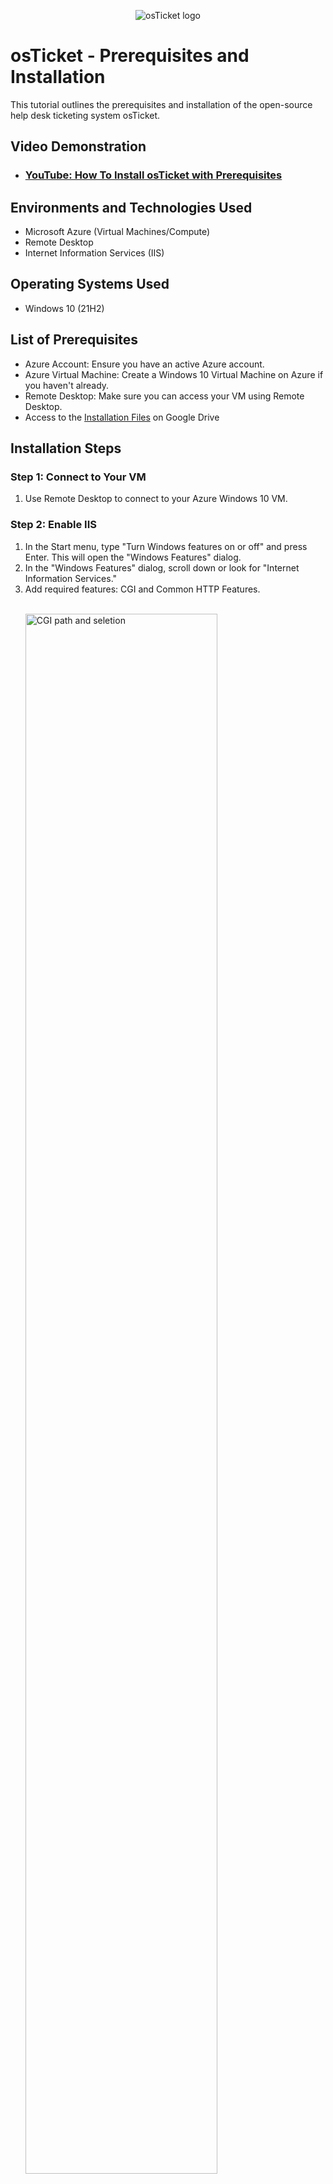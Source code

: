 <p align="center">
<img src="https://i.imgur.com/Clzj7Xs.png" alt="osTicket logo"/>
</p>

<h1>osTicket - Prerequisites and Installation</h1>
This tutorial outlines the prerequisites and installation of the open-source help desk ticketing system osTicket.<br />


<h2>Video Demonstration</h2>

- ### [YouTube: How To Install osTicket with Prerequisites](https://www.youtube.com)

<h2>Environments and Technologies Used</h2>

- Microsoft Azure (Virtual Machines/Compute)
- Remote Desktop
- Internet Information Services (IIS)

<h2>Operating Systems Used </h2>

- Windows 10</b> (21H2)

<h2>List of Prerequisites</h2>

<ul>
  <li>Azure Account: Ensure you have an active Azure account.</li>
  <li>Azure Virtual Machine: Create a Windows 10 Virtual Machine on Azure if you haven't already.</li>
  <li>Remote Desktop: Make sure you can access your VM using Remote Desktop.</li>
  <li>Access to the <a href="https://drive.google.com/drive/u/2/folders/1APMfNyfNzcxZC6EzdaNfdZsUwxWYChf6" target="_blank" >Installation Files</a> on Google Drive</li>
</ul>

<h2>Installation Steps</h2>

<h3>Step 1: Connect to Your VM</h3>
  <ol>
    <li>Use Remote Desktop to connect to your Azure Windows 10 VM.</li>
  </ol>

<h3>Step 2: Enable IIS</h3>
  <ol>
    <li>In the Start menu, type "Turn Windows features on or off" and press Enter. This will open the "Windows Features" dialog.</li>
    <li>In the "Windows Features" dialog, scroll down or look for "Internet Information Services." </li>
    <li>Add required features: CGI and Common HTTP Features.</li>
    <br />
<p>
<img src="https://i.imgur.com/1Xx2vhl.png" height="80%" width="80%" alt="CGI path and seletion"/>
</p>
<p>
   <br />
<p>
<img src="https://i.imgur.com/TDyu27P.png" height="80%" width="80%" alt="Common HTTP Features"/>
</p>
<p>
  <li>Open a webrowser and visit http://127.0.0.1/. If the installation was successful you will see a site like the one below.</li>
     <br />
<p>
<img src="https://i.imgur.com/vV12vmo.png" height="80%" width="80%" alt="Common HTTP Features"/>
</p>
<p>
  </ol>


<h3>Step 3: Download and Install PHP Manager for IIS</h3>
  <ol>
    <li>From the installation files, download and install "PHP Manager for IIS" (PHPManagerForIIS_V1.5.0.msi).</li>
  </ol>


<h3>Step 4: Download and Install the Rewrite Module</h3>
  <ol>
    <li>From the installation files, download and install "URL Rewrite Module" (rewrite_amd64_en-US.msi).</li>
  </ol>
  

<h3>Step 5: Download and Configure PHP</h3>
  <ol>
    <li>Create a directory, e.g., C:\PHP.</li>
       <br />
<p>
<img src="https://i.imgur.com/oaT10VC.png" height="80%" width="80%" alt="Create PHP directory"/>
</p>
<p>
    <li>From the installation files, download PHP 7.3.8 (php-7.3.8-nts-Win32-VC15-x86.zip).</li>
    <li>Extract the contents into C:\PHP.</li>
     <br />
<p>
<img src="https://i.imgur.com/eEaQOy4.png" height="80%" width="80%" alt="Extract PHP"/>
</p>
<p>
  </ol>
<p>


<h3>Step 6: Install VC Redistributable</h3>
  <ol>
    <li>From the installation files, download and install VC_redist.x86.exe.</li>
  </ol>


<h3>Step 7: Install MySQL</h3>
  <ol>
    <li>From the installation files, download MySQL 5.5.62 (mysql-5.5.62-win32.msi).</li>
    <li>Choose a "Typical Setup."</li>
    <li>Launch the MySQL Configuration Wizard after installation and select "Standard Configuration." Set the root password (e.g., Password1).</li>
  </ol>


<h3>Step 8: Configure IIS</h3>
  <ol>
    <li>Open IIS Manager.</li>
    <li>Register PHP: In IIS Manager, select your server, then double-click on "Handler Mappings."</li>
    <li>Click "Add Module Mapping" and configure it to handle .php files with the PHP executable.</li>
  </ol>


<h3>Step 9: Download and Install osTicket:</h3>
  <ol>
    <li>Download osTicket from the provided installation files.</li>
    <li>Extract the contents and copy the "upload" folder to C:\inetpub\wwwroot.</li>
    <li>Rename the "upload" folder to "osTicket.</li>
  </ol>


<h3>Step 10: Restart IIS</h3>
  <ol>
    <li>In IIS Manager, select your server, and click "Restart" from the right-hand side.</li>
  </ol>

<h3>Step 11: Configure PHP Extensions:</h3>
  <ol>
    <li>In IIS Manager, double-click "PHP Manager."</li>
    <li>Click "Enable or disable an extension."</li>
    <li>Enable the following extensions: php_imap.dll, php_intl.dll, php_opcache.dll.</li>
  </ol>

<h3>Step 12: Rename Configuration File:</h3>
  <ol>
    <li>Rename C:\inetpub\wwwroot\osTicket\include\ost-sampleconfig.php to C:\inetpub\wwwroot\osTicket\include\ost-config.php.</li>
  </ol>

<h3>Step 13: Set Permissions</h3>
  <ol>
    <li>Right-click ost-config.php, go to "Properties," and under the "Security" tab, assign appropriate permissions.</li>
    <li>Remove inheritance and give "Everyone" read and execute permissions.</li>
  </ol>

<h3>Step 14: Complete osTicket Setup</h3>
  <ol>
    <li>Open a web browser and navigate to http://localhost/osTicket/scp/. Follow the on-screen instructions to set up osTicket, including database configuration</li>
  </ol>

<h3>Step 15: Cleanup</h3>
  <ol>
    <li>Delete the C:\inetpub\wwwroot\osTicket\setup directory.</li>
    <li>Set permissions for ost-config.php to "Read" only.</li>
  </ol>

<h3>Access osTicket</h3>
  <ol>
    <li>You can access the osTicket admin panel at http://localhost/osTicket/scp/login.php.</li>
    <li>The end-user portal is available at http://localhost/osTicket/.</li>
  </ol>
  
<p>
<img src="https://i.imgur.com/DJmEXEB.png" height="80%" width="80%" alt="Disk Sanitization Steps"/>
</p>
<p>
Lorem ipsum dolor sit amet, consectetur adipiscing elit, sed do eiusmod tempor incididunt ut labore et dolore magna aliqua. Ut enim ad minim veniam, quis nostrud exercitation ullamco laboris nisi ut aliquip ex ea commodo consequat. Duis aute irure dolor in reprehenderit in voluptate velit esse cillum dolore eu fugiat nulla pariatur.
</p>
<br />

<p>
<img src="https://i.imgur.com/DJmEXEB.png" height="80%" width="80%" alt="Disk Sanitization Steps"/>
</p>
<p>
Lorem ipsum dolor sit amet, consectetur adipiscing elit, sed do eiusmod tempor incididunt ut labore et dolore magna aliqua. Ut enim ad minim veniam, quis nostrud exercitation ullamco laboris nisi ut aliquip ex ea commodo consequat. Duis aute irure dolor in reprehenderit in voluptate velit esse cillum dolore eu fugiat nulla pariatur.
</p>

Lorem ipsum dolor sit amet, consectetur adipiscing elit, sed do eiusmod tempor incididunt ut labore et dolore magna aliqua. Ut enim ad minim veniam, quis nostrud exercitation ullamco laboris nisi ut aliquip ex ea commodo consequat. Duis aute irure dolor in reprehenderit in voluptate velit esse cillum dolore eu fugiat nulla pariatur.
</p>
<br />
